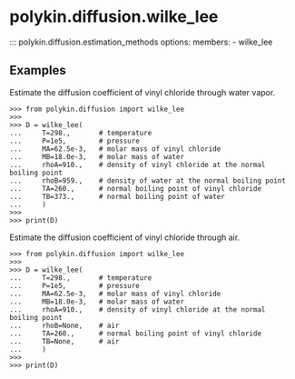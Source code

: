 # polykin.diffusion.wilke_lee

::: polykin.diffusion.estimation_methods
    options:
        members:
            - wilke_lee

## Examples

Estimate the diffusion coefficient of vinyl chloride through water vapor.

```pycon exec="on" source="console"
>>> from polykin.diffusion import wilke_lee
>>>
>>> D = wilke_lee(
...     T=298.,       # temperature
...     P=1e5,        # pressure
...     MA=62.5e-3,   # molar mass of vinyl chloride
...     MB=18.0e-3,   # molar mass of water
...     rhoA=910.,    # density of vinyl chloride at the normal boiling point
...     rhoB=959.,    # density of water at the normal boiling point
...     TA=260.,      # normal boiling point of vinyl chloride
...     TB=373.,      # normal boiling point of water
...     )
>>>
>>> print(D)
```

Estimate the diffusion coefficient of vinyl chloride through air.

```pycon exec="on" source="console"
>>> from polykin.diffusion import wilke_lee
>>> 
>>> D = wilke_lee(
...     T=298.,       # temperature
...     P=1e5,        # pressure
...     MA=62.5e-3,   # molar mass of vinyl chloride
...     MB=18.0e-3,   # molar mass of water
...     rhoA=910.,    # density of vinyl chloride at the normal boiling point
...     rhoB=None,    # air
...     TA=260.,      # normal boiling point of vinyl chloride
...     TB=None,      # air
...     )
>>>
>>> print(D)
```
